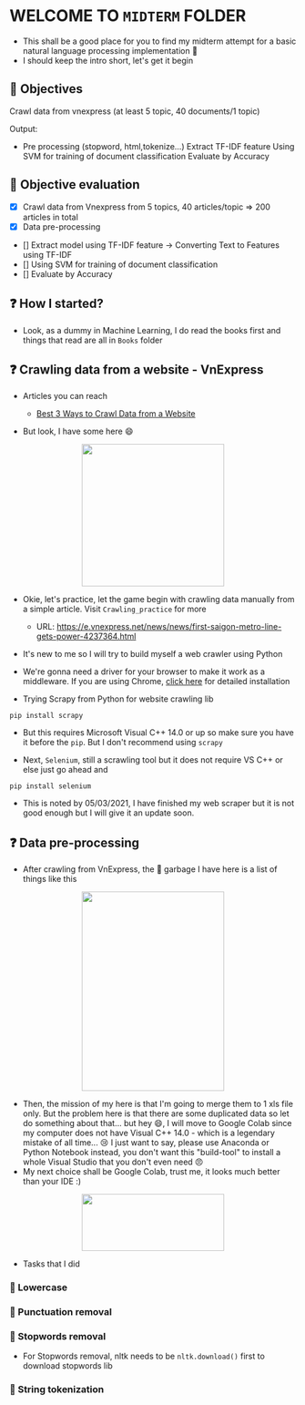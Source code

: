 # WELCOME TO `MIDTERM` FOLDER

- This shall be a good place for you to find my midterm attempt for a basic natural language processing implementation :tada:
- I should keep the intro short, let's get it begin 

## :bookmark: Objectives
Crawl data from vnexpress (at least 5 topic, 40 documents/1 topic)

Output:  
-  Pre processing (stopword, html,tokenize…)
Extract TF-IDF feature
Using SVM for training of document classification
Evaluate by Accuracy

## :bookmark: Objective evaluation 
- [x] Crawl data from Vnexpress from 5 topics, 40 articles/topic => 200 articles in total
- [x] Data pre-processing
- [] Extract model using TF-IDF feature -> Converting Text to Features using TF-IDF
- [] Using SVM for training of document classification
- [] Evaluate by Accuracy



## :question: How I started? 
- Look, as a dummy in Machine Learning, I do read the books first and things that read are all in `Books` folder

## :question: Crawling data from a website - VnExpress

- Articles you can reach
    
    * [Best 3 Ways to Crawl Data from a Website](https://www.octoparse.com/blog/how-to-crawl-data-from-a-website)

- But look, I have some here :smile:

<p align = "center">
    <img src = "https://i.ibb.co/qM27wr0/image.png" width="250px"/>
</p>

- Okie, let's practice, let the game begin with crawling data manually from a simple article. Visit `Crawling_practice` for more
    - URL: https://e.vnexpress.net/news/news/first-saigon-metro-line-gets-power-4237364.html

- It's new to me so I will try to build myself a web crawler using Python

- We're gonna need a driver for your browser to make it work as a middleware. If you are using Chrome, [click here](http://jonathansoma.com/lede/foundations-2018/classes/selenium/selenium-windows-install/) for detailed installation

- Trying Scrapy from Python for website crawling lib

```
pip install scrapy
```

- But this requires Microsoft Visual C++ 14.0 or up so make sure you have it before the `pip`. But I don't recommend using `scrapy`

- Next, `Selenium`, still a scrawling tool but it does not require VS C++ or else just go ahead and 
```
pip install selenium
```

- This is noted by 05/03/2021, I have finished my web scraper but it is not good enough but I will give it an update soon.

## :question: Data pre-processing

- After crawling from VnExpress, the :page_with_curl: garbage I have here is a list of things like this
<p align = "center">
    <img src = "https://i.ibb.co/XYvC8z3/image.png" width="250px" height="350px"/>
</p>

- Then, the mission of my here is that I'm going to merge them to 1 xls file only. But the problem here is that there are some duplicated data so let do something about that... but hey :smile:, I will move to Google Colab since my computer does not have  Visual C++ 14.0 - which is a legendary mistake of all time... :cry: I just want to say, please use Anaconda or Python Notebook instead, you don't want this "build-tool" to install a whole Visual Studio that you don't even need :angry:
- My next choice shall be Google Colab, trust me, it looks much better than your IDE :) 
<p align = "center">
    <img src = "https://i.ibb.co/1XDFRBT/image.png" width="250px" height="100px"/>
</p>

- Tasks that I did
### :book: Lowercase

### :book: Punctuation removal

### :book: Stopwords removal
- For Stopwords removal, nltk needs to be `nltk.download()` first to download stopwords lib

### :book: String tokenization

